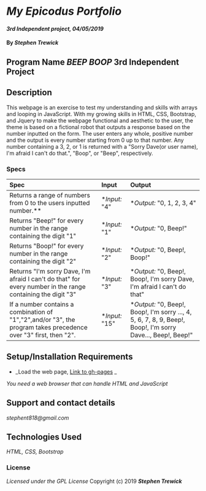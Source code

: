 # _My Epicodus Portfolio_

#### _3rd Independent project, 04/05/2019_

#### By _**Stephen Trewick**_

## Program Name _BEEP BOOP_ 3rd Independent Project

## Description

This webpage is an exercise to test my understanding and skills with arrays and looping in JavaScript. With my growing skills in HTML, CSS, Bootstrap, and Jquery to make the webpage functional and aesthetic to the user, the theme is based on a fictional robot that outputs a response based on the number inputted on the form. The user enters any whole, positive number and the output is every number starting from 0 up to that number. Any number containing a 3, 2, or 1 is returned with a "Sorry Dave(or user name), I'm afraid I can't do that.", "Boop", or "Beep", respectively.

### Specs

| Spec | Input | Output |
| :-----------------    | :------------------ | :-------------- |
| Returns a range of numbers from 0 to the users inputted number.** |  *_Input:_ "4" | *_Output:_ "0, 1, 2, 3, 4" |
| Returns "Beep!" for every number in the range containing the digit "1" | *_Input:_ "1" |*_Output:_ "0, Beep!" |
| Returns "Boop!" for every number in the range containing the digit "2" |*_Input:_ "2" | *_Output:_ "0, Beep!, Boop!" |
| Returns "I'm sorry Dave, I'm afraid I can't do that" for every number in the range containing the digit "3" | *_Input:_ "3" | *_Output:_ "0, Beep!, Boop!, I'm sorry Dave, I'm afraid I can't do that" |
| If a number contains a combination of "1","2",and/or "3", the program takes precedence over "3" first, then "2". | *_Input:_ "15" | *_Output:_ "0, Beep!, Boop!, I'm sorry ..., 4, 5, 6, 7, 8, 9, Beep!, Boop!, I'm sorry Dave..., Beep!, Beep!" |


## Setup/Installation Requirements

* _Load the web page, [Link to gh-pages](https://step818.github.io/Beep-Boop/) _

_You need a web browser that can handle HTML and JavaScript_


## Support and contact details

_stephent818@gmail.com_

## Technologies Used

_HTML, CSS, Bootstrap_

### License
*Licensed under the GPL License*
Copyright (c) 2019 **_Stephen Trewick_**
